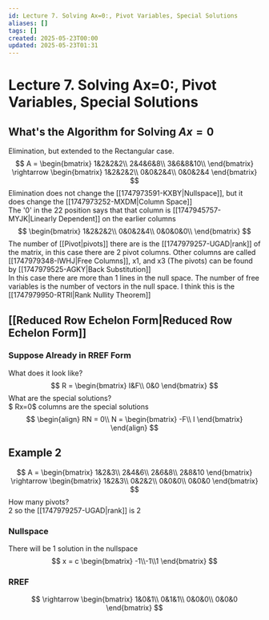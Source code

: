 ```yaml
---
id: Lecture 7. Solving Ax=0:, Pivot Variables, Special Solutions
aliases: []
tags: []
created: 2025-05-23T00:00
updated: 2025-05-23T01:31
---
```


# Lecture 7. Solving Ax=0:, Pivot Variables, Special Solutions
## What's the Algorithm for Solving $Ax=0$
Elimination, but extended to the Rectangular case.
$$
A = \begin{bmatrix}
1&2&2&2\\
2&4&6&8\\
3&6&8&10\\
\end{bmatrix} \rightarrow \begin{bmatrix}
1&2&2&2\\
0&0&2&4\\
0&0&2&4
\end{bmatrix}
$$
Elimination does not change the [[1747973591-KXBY|Nullspace]], but it does change the [[1747973252-MXDM|Column Space]]\
The '0' in the 22 position says that that column is [[1747945757-MYJK|Linearly Dependent]] on the earlier columns
$$
\begin{bmatrix}
1&2&2&2\\
0&0&2&4\\
0&0&0&0\\
\end{bmatrix}
$$
The number of [[Pivot|pivots]] there are is the [[1747979257-UGAD|rank]] of the matrix, in this case there are 2 pivot columns. Other columns are called [[1747979348-IWHJ|Free Columns]], x1, and x3 (The pivots) can be found by [[1747979525-AGKY|Back Substitution]]\
In this case there are more than 1 lines in the null space. The number of free variables is the number of vectors in the null space. I think this is the [[1747979950-RTRI|Rank Nullity Theorem]]
## [[Reduced Row Echelon Form|Reduced Row Echelon Form]]
### Suppose Already in RREF Form
What does it look like?
$$
R = \begin{bmatrix}
I&F\\
0&0
\end{bmatrix}
$$
What are the special solutions?\
$ Rx=0$ columns are the special solutions
$$
\begin{align}
RN = 0\\
N = \begin{bmatrix}
-F\\ I
\end{bmatrix}
\end{align}
$$
## Example 2
$$
A = \begin{bmatrix}
1&2&3\\
2&4&6\\
2&6&8\\
2&8&10
\end{bmatrix} \rightarrow \begin{bmatrix}
1&2&3\\
0&2&2\\
0&0&0\\
0&0&0
\end{bmatrix}
$$
How many pivots?\
2 so the [[1747979257-UGAD|rank]] is 2
### Nullspace
There will be 1 solution in the nullspace
$$
x = c \begin{bmatrix}
-1\\-1\\1
\end{bmatrix}
$$
### RREF
$$
\rightarrow \begin{bmatrix}
1&0&1\\
0&1&1\\
0&0&0\\
0&0&0
\end{bmatrix}
$$
